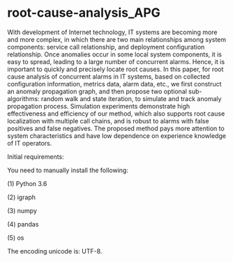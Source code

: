 # root-cause-analysis_APG

With development of Internet technology, IT systems are becoming more and more complex, in which there are two main relationships among system components: service call relationship, and deployment configuration relationship. Once anomalies occur in some local system components, it is easy to spread, leading to a large number of concurrent alarms. Hence, it is important to quickly and precisely locate root causes. In this paper, for root cause analysis of concurrent alarms in IT systems, based on collected configuration information, metrics data, alarm data, etc., we first construct an anomaly propagation graph, and then propose two optional sub-algorithms: random walk and state iteration, to simulate and track anomaly propagation process. Simulation experiments demonstrate high effectiveness and efficiency of our method, which also supports root cause localization with multiple call chains, and is robust to alarms with false positives and false negatives. The proposed method pays more attention to system characteristics and have low dependence on experience knowledge of IT operators.

Initial requirements:

You need to manually install the following:

(1) Python 3.6

(2) igraph

(3) numpy

(4) pandas

(5) os

The encoding unicode is: UTF-8.
